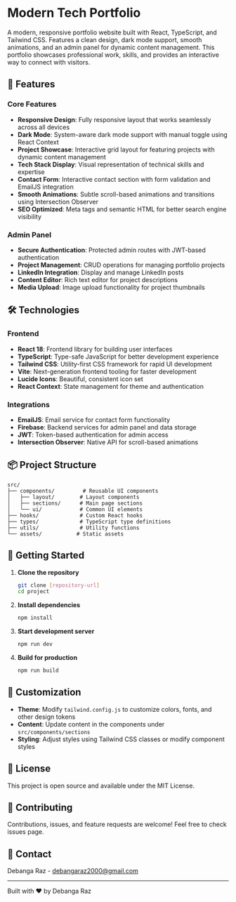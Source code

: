 # Modern Tech Portfolio

A modern, responsive portfolio website built with React, TypeScript, and Tailwind CSS. Features a clean design, dark mode support, smooth animations, and an admin panel for dynamic content management. This portfolio showcases professional work, skills, and provides an interactive way to connect with visitors.

## 🚀 Features

### Core Features
- **Responsive Design**: Fully responsive layout that works seamlessly across all devices
- **Dark Mode**: System-aware dark mode support with manual toggle using React Context
- **Project Showcase**: Interactive grid layout for featuring projects with dynamic content management
- **Tech Stack Display**: Visual representation of technical skills and expertise
- **Contact Form**: Interactive contact section with form validation and EmailJS integration
- **Smooth Animations**: Subtle scroll-based animations and transitions using Intersection Observer
- **SEO Optimized**: Meta tags and semantic HTML for better search engine visibility

### Admin Panel
- **Secure Authentication**: Protected admin routes with JWT-based authentication
- **Project Management**: CRUD operations for managing portfolio projects
- **LinkedIn Integration**: Display and manage LinkedIn posts
- **Content Editor**: Rich text editor for project descriptions
- **Media Upload**: Image upload functionality for project thumbnails

## 🛠️ Technologies

### Frontend
- **React 18**: Frontend library for building user interfaces
- **TypeScript**: Type-safe JavaScript for better development experience
- **Tailwind CSS**: Utility-first CSS framework for rapid UI development
- **Vite**: Next-generation frontend tooling for faster development
- **Lucide Icons**: Beautiful, consistent icon set
- **React Context**: State management for theme and authentication

### Integrations
- **EmailJS**: Email service for contact form functionality
- **Firebase**: Backend services for admin panel and data storage
- **JWT**: Token-based authentication for admin access
- **Intersection Observer**: Native API for scroll-based animations

## 📦 Project Structure

```
src/
├── components/         # Reusable UI components
│   ├── layout/        # Layout components
│   ├── sections/      # Main page sections
│   └── ui/            # Common UI elements
├── hooks/             # Custom React hooks
├── types/             # TypeScript type definitions
├── utils/             # Utility functions
└── assets/           # Static assets
```

## 🚀 Getting Started

1. **Clone the repository**
   ```bash
   git clone [repository-url]
   cd project
   ```

2. **Install dependencies**
   ```bash
   npm install
   ```

3. **Start development server**
   ```bash
   npm run dev
   ```

4. **Build for production**
   ```bash
   npm run build
   ```

## 🎨 Customization

- **Theme**: Modify `tailwind.config.js` to customize colors, fonts, and other design tokens
- **Content**: Update content in the components under `src/components/sections`
- **Styling**: Adjust styles using Tailwind CSS classes or modify component styles

## 📝 License

This project is open source and available under the MIT License.

## 🤝 Contributing

Contributions, issues, and feature requests are welcome! Feel free to check issues page.

## 📧 Contact

Debanga Raz - [debangaraz2000@gmail.com](mailto:debangaraz2000@gmail.com)

---

Built with ❤️ by Debanga Raz